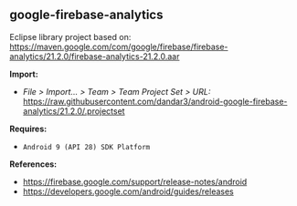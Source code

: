 ## google-firebase-analytics

Eclipse library project based on:<br/>
https://maven.google.com/com/google/firebase/firebase-analytics/21.2.0/firebase-analytics-21.2.0.aar

**Import:**
- _File > Import... > Team > Team Project Set > URL:_<br/>
  https://raw.githubusercontent.com/dandar3/android-google-firebase-analytics/21.2.0/.projectset

**Requires:**
- `Android 9 (API 28) SDK Platform`

**References:**
- https://firebase.google.com/support/release-notes/android
- https://developers.google.com/android/guides/releases